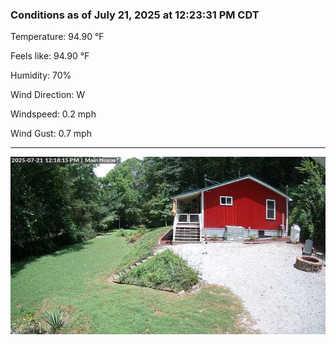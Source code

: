 ### Conditions as of July 21, 2025 at 12:23:31 PM CDT 

Temperature: 94.90 &deg;F

Feels like: 94.90 &deg;F

Humidity: 70%

Wind Direction: W

Windspeed: 0.2 mph

Wind Gust: 0.7 mph

---

<img src="./images/latest.jpeg"/>

